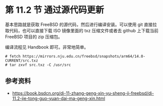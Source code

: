 # 第 11.2 节 通过源代码更新

基本思路就是获取 FreeBSD 的源代码，然后进行编译安装。可以使用 git 直接拉取代码，也可以直接下载 ISO 镜像里面的 txz 压缩文件或者去 github 上下载当前 FreeBSD 项目的 zip 压缩包。

编译流程见 Handbook 即可。非常地简单。


```
# fetch https://mirrors.nju.edu.cn/freebsd/snapshots/arm64/14.0-CURRENT/src.txz
# tar zxvf src.txz -C /usr/src
```

## 参考资料

- <https://book.bsdcn.org/di-11-zhang-geng-xin-yu-sheng-ji-freebsd/di-11.2-jie-tong-guo-yuan-dai-ma-geng-xin.html>
